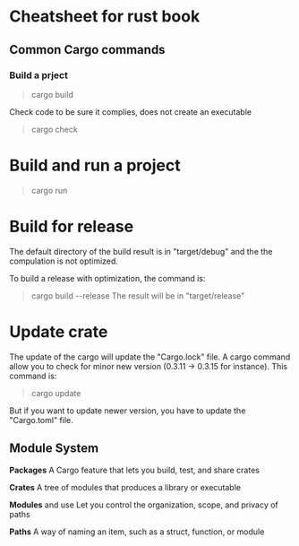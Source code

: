 # Cheatsheet for rust book


## Common Cargo commands
### Build a prject
>cargo build

Check code to be sure it complies, does not create an executable
>cargo check


# Build and run a project
>cargo run

# Build for release
The default directory of the build result is in "target/debug" and the the compulation is not optimized.

To build a release with optimization, the command is:
>cargo build --release
The result will be in "target/release"

# Update crate
The update of the cargo will update the "Cargo.lock" file.
A cargo command allow you to check for minor new version (0.3.11 -> 0.3.15 for instance).
This command is:
>cargo update

But if you want to update newer version, you have to update the "Cargo.toml" file.


## Module System
**Packages** A Cargo feature that lets you build, test, and share crates

**Crates** A tree of modules that produces a library or executable

**Modules** and use Let you control the organization, scope, and privacy
of paths

**Paths** A way of naming an item, such as a struct, function, or module
